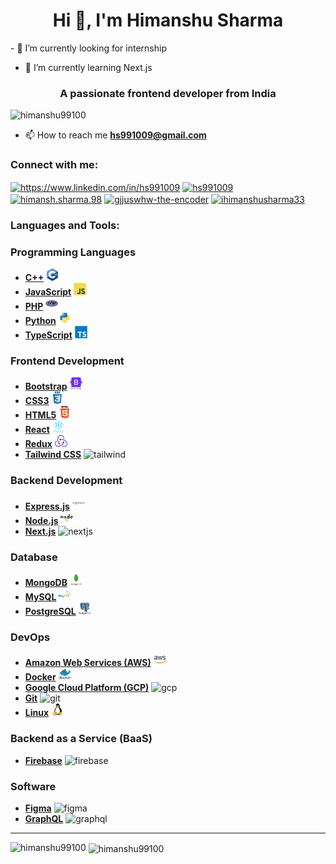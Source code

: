 <h1 align="center">Hi 👋, I'm Himanshu Sharma</h1>
- 🔭 I’m currently looking for internship

- 🌱 I’m currently learning Next.js
<h3 align="center">A passionate frontend developer from India</h3>

<p align="left"> <img src="https://komarev.com/ghpvc/?username=himanshu99100&label=Profile%20views&color=0e75b6&style=flat" alt="himanshu99100" /> </p>

- 📫 How to reach me **hs991009@gmail.com**

<h3 align="left">Connect with me:</h3>
<p align="left">
<a href="https://linkedin.com/in/https://www.linkedin.com/in/hs991009" target="blank"><img align="center" src="https://raw.githubusercontent.com/rahuldkjain/github-profile-readme-generator/master/src/images/icons/Social/linked-in-alt.svg" alt="https://www.linkedin.com/in/hs991009" height="30" width="40" /></a>
<a href="https://twitter.com/hs991009" target="blank"><img align="center" src="https://raw.githubusercontent.com/rahuldkjain/github-profile-readme-generator/master/src/images/icons/Social/twitter.svg" alt="hs991009" height="30" width="40" /></a>
<a href="https://instagram.com/himansh.sharma.98" target="blank"><img align="center" src="https://raw.githubusercontent.com/rahuldkjain/github-profile-readme-generator/master/src/images/icons/Social/instagram.svg" alt="himansh.sharma.98" height="30" width="40" /></a>
<a href="https://codepen.io/gjjuswhw-the-encoder" target="blank"><img align="center" src="https://raw.githubusercontent.com/rahuldkjain/github-profile-readme-generator/master/src/images/icons/Social/codepen.svg" alt="gjjuswhw-the-encoder" height="30" width="40" /></a>
<a href="https://codesandbox.com/ihimanshusharma33" target="blank"><img align="center" src="https://raw.githubusercontent.com/rahuldkjain/github-profile-readme-generator/master/src/images/icons/Social/codesandbox.svg" alt="ihimanshusharma33" height="30" width="40" /></a>
</p>

<h3 align="left">Languages and Tools:</h3>

### Programming Languages
- [**C++**](https://www.w3schools.com/cpp/) <img src="https://raw.githubusercontent.com/devicons/devicon/master/icons/cplusplus/cplusplus-original.svg" alt="cplusplus" width="20" height="20"/>
- [**JavaScript**](https://developer.mozilla.org/en-US/docs/Web/JavaScript) <img src="https://raw.githubusercontent.com/devicons/devicon/master/icons/javascript/javascript-original.svg" alt="javascript" width="20" height="20"/>
- [**PHP**](https://www.php.net) <img src="https://raw.githubusercontent.com/devicons/devicon/master/icons/php/php-original.svg" alt="php" width="20" height="20"/>
- [**Python**](https://www.python.org) <img src="https://raw.githubusercontent.com/devicons/devicon/master/icons/python/python-original.svg" alt="python" width="20" height="20"/>
- [**TypeScript**](https://www.typescriptlang.org/) <img src="https://raw.githubusercontent.com/devicons/devicon/master/icons/typescript/typescript-original.svg" alt="typescript" width="20" height="20"/>

### Frontend Development
- [**Bootstrap**](https://getbootstrap.com) <img src="https://raw.githubusercontent.com/devicons/devicon/master/icons/bootstrap/bootstrap-plain-wordmark.svg" alt="bootstrap" width="20" height="20"/>
- [**CSS3**](https://www.w3schools.com/css/) <img src="https://raw.githubusercontent.com/devicons/devicon/master/icons/css3/css3-original-wordmark.svg" alt="css3" width="20" height="20"/>
- [**HTML5**](https://www.w3.org/html/) <img src="https://raw.githubusercontent.com/devicons/devicon/master/icons/html5/html5-original-wordmark.svg" alt="html5" width="20" height="20"/>
- [**React**](https://reactjs.org/) <img src="https://raw.githubusercontent.com/devicons/devicon/master/icons/react/react-original-wordmark.svg" alt="react" width="20" height="20"/>
- [**Redux**](https://redux.js.org) <img src="https://raw.githubusercontent.com/devicons/devicon/master/icons/redux/redux-original.svg" alt="redux" width="20" height="20"/>
- [**Tailwind CSS**](https://tailwindcss.com/) <img src="https://www.vectorlogo.zone/logos/tailwindcss/tailwindcss-icon.svg" alt="tailwind" width="20" height="20"/>

### Backend Development
- [**Express.js**](https://expressjs.com) <img src="https://raw.githubusercontent.com/devicons/devicon/master/icons/express/express-original-wordmark.svg" alt="express" width="20" height="20"/>
- [**Node.js**](https://nodejs.org) <img src="https://raw.githubusercontent.com/devicons/devicon/master/icons/nodejs/nodejs-original-wordmark.svg" alt="nodejs" width="20" height="20"/>
- [**Next.js**](https://nextjs.org/) <img src="https://cdn.worldvectorlogo.com/logos/nextjs-2.svg" alt="nextjs" width="20" height="20"/>

### Database
- [**MongoDB**](https://www.mongodb.com/) <img src="https://raw.githubusercontent.com/devicons/devicon/master/icons/mongodb/mongodb-original-wordmark.svg" alt="mongodb" width="20" height="20"/>
- [**MySQL**](https://www.mysql.com/) <img src="https://raw.githubusercontent.com/devicons/devicon/master/icons/mysql/mysql-original-wordmark.svg" alt="mysql" width="20" height="20"/>
- [**PostgreSQL**](https://www.postgresql.org) <img src="https://raw.githubusercontent.com/devicons/devicon/master/icons/postgresql/postgresql-original-wordmark.svg" alt="postgresql" width="20" height="20"/>

### DevOps
- [**Amazon Web Services (AWS)**](https://aws.amazon.com) <img src="https://raw.githubusercontent.com/devicons/devicon/master/icons/amazonwebservices/amazonwebservices-original-wordmark.svg" alt="aws" width="20" height="20"/>
- [**Docker**](https://www.docker.com/) <img src="https://raw.githubusercontent.com/devicons/devicon/master/icons/docker/docker-original-wordmark.svg" alt="docker" width="20" height="20"/>
- [**Google Cloud Platform (GCP)**](https://cloud.google.com) <img src="https://www.vectorlogo.zone/logos/google_cloud/google_cloud-icon.svg" alt="gcp" width="20" height="20"/>
- [**Git**](https://git-scm.com/) <img src="https://www.vectorlogo.zone/logos/git-scm/git-scm-icon.svg" alt="git" width="20" height="20"/>
- [**Linux**](https://www.linux.org/) <img src="https://raw.githubusercontent.com/devicons/devicon/master/icons/linux/linux-original.svg" alt="linux" width="20" height="20"/>

### Backend as a Service (BaaS)
- [**Firebase**](https://firebase.google.com/) <img src="https://www.vectorlogo.zone/logos/firebase/firebase-icon.svg" alt="firebase" width="20" height="20"/>

### Software
- [**Figma**](https://www.figma.com/) <img src="https://www.vectorlogo.zone/logos/figma/figma-icon.svg" alt="figma" width="20" height="20"/>
- [**GraphQL**](https://graphql.org) <img src="https://www.vectorlogo.zone/logos/graphql/graphql-icon.svg" alt="graphql" width="20" height="20"/>

---

<p><img align="left" src="https://github-readme-stats.vercel.app/api/top-langs?username=ihimanshusharma33&show_icons=true&locale=en&layout=compact" alt="himanshu99100" /></p>

<p>&nbsp;<img align="center" src="https://github-readme-stats.vercel.app/api?username=ihimanshusharma33&show_icons=true&locale=en" alt="himanshu99100" /></p>
